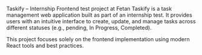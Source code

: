 Taskify – Internship Frontend test project at Fetan
Taskify is a task management web application built as part of an internship test. 
It provides users with an intuitive interface to create, update, and manage tasks across different statuses (e.g., pending, In Progress, Completed).

This project focuses solely on the frontend implementation using modern React tools and best practices.
